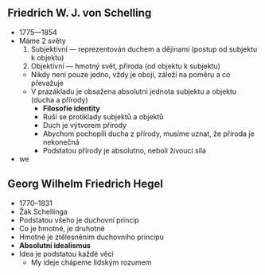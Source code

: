 ## Friedrich W. J. von Schelling

* 1775—1854
* Máme 2 světy
  1. Subjektivní — reprezentován duchem a dějinami (postup od subjektu k objektu)
  2. Objektivní — hmotný svět, příroda (od objektu k subjektu)
    * Nikdy není pouze jedno, vždy je obojí, záleží na poměru a co převažuje
    * V prazákladu je obsažena absolutní jednota subjektu a objektu (ducha a přírody)
      * **Filosofie identity** 
      * Ruší se protiklady subjektů a objektů
      * Duch je výtvorem přírody
      * Abychom pochopili ducha z přírody, musíme uznat, že příroda je nekonečná
      * Podstatou přírody je absolutno, neboli živoucí síla
* we

## Georg Wilhelm Friedrich Hegel

* 1770–1831
* Žák Schellinga
* Podstatou všeho je duchovní princip
* Co je hmotné, je druhotné
* Hmotné je ztělesněním duchovního principu
* **Absolutní idealismus**
* Idea je podstatou každé věci
  * My ideje chápeme lidským rozumem